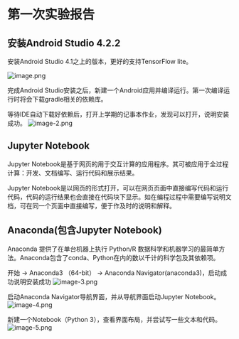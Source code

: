 # 第一次实验报告

## 安装Android Studio 4.2.2

安装Android Studio 4.1之上的版本，更好的支持TensorFlow lite。

![image.png](attachment:image.png)

完成Android Studio安装之后，新建一个Android应用并编译运行。第一次编译运行时将会下载gradle相关的依赖库。

等待IDE自动下载好依赖后，打开上学期的记事本作业，发现可以打开，说明安装成功。
![image-2.png](attachment:image-2.png)

## Jupyter Notebook

Jupyter Notebook是基于网页的用于交互计算的应用程序。其可被应用于全过程计算：开发、文档编写、运行代码和展示结果。

Jupyter Notebook是以网页的形式打开，可以在网页页面中直接编写代码和运行代码，代码的运行结果也会直接在代码块下显示。如在编程过程中需要编写说明文档，可在同一个页面中直接编写，便于作及时的说明和解释。

## Anaconda(包含Jupyter Notebook)
Anaconda 提供了在单台机器上执行 Python/R 数据科学和机器学习的最简单方法。Anaconda包含了conda、Python在内的数以千计的科学包及其依赖项。

开始 → Anaconda3 （64-bit） → Anaconda Navigator(anaconda3)，启动成功说明安装成功
![image-3.png](attachment:image-3.png)
 
启动Anaconda Navigator导航界面，并从导航界面启动Jupyter Notebook。
![image-4.png](attachment:https://github.com/StarMiao/Software/blob/main/image/1%25H%7B0S%24XKI2MKRW34%7D%5DAI5T.png)

新建一个Notebook（Python 3），查看界面布局，并尝试写一些文本和代码。
![image-5.png](attachment:image-5.png)





